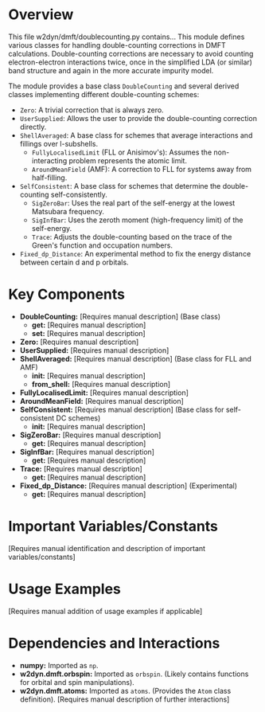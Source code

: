 # Overview

This file w2dyn/dmft/doublecounting.py contains...
This module defines various classes for handling double-counting corrections in DMFT calculations. Double-counting corrections are necessary to avoid counting electron-electron interactions twice, once in the simplified LDA (or similar) band structure and again in the more accurate impurity model.

The module provides a base class `DoubleCounting` and several derived classes implementing different double-counting schemes:
- `Zero`: A trivial correction that is always zero.
- `UserSupplied`: Allows the user to provide the double-counting correction directly.
- `ShellAveraged`: A base class for schemes that average interactions and fillings over l-subshells.
  - `FullyLocalisedLimit` (FLL or Anisimov's): Assumes the non-interacting problem represents the atomic limit.
  - `AroundMeanField` (AMF): A correction to FLL for systems away from half-filling.
- `SelfConsistent`: A base class for schemes that determine the double-counting self-consistently.
  - `SigZeroBar`: Uses the real part of the self-energy at the lowest Matsubara frequency.
  - `SigInfBar`: Uses the zeroth moment (high-frequency limit) of the self-energy.
  - `Trace`: Adjusts the double-counting based on the trace of the Green's function and occupation numbers.
- `Fixed_dp_Distance`: An experimental method to fix the energy distance between certain d and p orbitals.

# Key Components

- **DoubleCounting:** [Requires manual description] (Base class)
  - **get:** [Requires manual description]
  - **set:** [Requires manual description]
- **Zero:** [Requires manual description]
- **UserSupplied:** [Requires manual description]
- **ShellAveraged:** [Requires manual description] (Base class for FLL and AMF)
  - **__init__:** [Requires manual description]
  - **from_shell:** [Requires manual description]
- **FullyLocalisedLimit:** [Requires manual description]
- **AroundMeanField:** [Requires manual description]
- **SelfConsistent:** [Requires manual description] (Base class for self-consistent DC schemes)
  - **__init__:** [Requires manual description]
- **SigZeroBar:** [Requires manual description]
  - **get:** [Requires manual description]
- **SigInfBar:** [Requires manual description]
  - **get:** [Requires manual description]
- **Trace:** [Requires manual description]
  - **get:** [Requires manual description]
- **Fixed_dp_Distance:** [Requires manual description] (Experimental)
  - **get:** [Requires manual description]

# Important Variables/Constants

[Requires manual identification and description of important variables/constants]

# Usage Examples

[Requires manual addition of usage examples if applicable]

# Dependencies and Interactions

- **numpy:** Imported as `np`.
- **w2dyn.dmft.orbspin:** Imported as `orbspin`. (Likely contains functions for orbital and spin manipulations).
- **w2dyn.dmft.atoms:** Imported as `atoms`. (Provides the `Atom` class definition).
[Requires manual description of further interactions]
